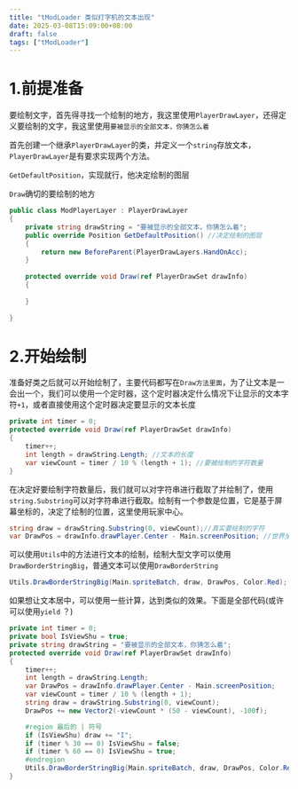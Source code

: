```yaml
---
title: "tModLoader 类似打字机的文本出现"
date: 2025-03-08T15:09:00+08:00
draft: false
tags: ["tModLoader"]
---
```


# 1.前提准备

​	要绘制文字，首先得寻找一个绘制的地方，我这里使用`PlayerDrawLayer`，还得定义要绘制的文字，我这里使用`要被显示的全部文本，你猜怎么着`

​	首先创建一个继承`PlayerDrawLayer`的类，并定义一个`string`存放文本，`PlayerDrawLayer`是有要求实现两个方法。

`GetDefaultPosition`，实现就行，他决定绘制的图层

`Draw`确切的要绘制的地方

```cs
public class ModPlayerLayer : PlayerDrawLayer
{
 	private string drawString = "要被显示的全部文本，你猜怎么着";   
	public override Position GetDefaultPosition() //决定绘制的图层
	{
		return new BeforeParent(PlayerDrawLayers.HandOnAcc);
	}
    
    protected override void Draw(ref PlayerDrawSet drawInfo)
    {
        
    }
    
}
```



# 2.开始绘制

​	准备好类之后就可以开始绘制了，主要代码都写在`Draw方法里面`，为了让文本是一会出一个，我们可以使用一个定时器，这个定时器决定什么情况下让显示的文本字符`+1`，或者直接使用这个定时器决定要显示的文本长度

```cs
private int timer = 0;
protected override void Draw(ref PlayerDrawSet drawInfo)
{
	timer++;
    int length = drawString.Length; //文本的长度
    var viewCount = timer / 10 % (length + 1); //要被绘制的字符数量
}
```

​	在决定好要绘制字符数量后，我们就可以对字符串进行截取了并绘制了，使用`string.Substring`可以对字符串进行截取。绘制有一个参数是位置，它是基于屏幕坐标的，决定了绘制的位置，这里使用玩家中心。

```cs
string draw = drawString.Substring(0, viewCount);//真实要绘制的字符
var DrawPos = drawInfo.drawPlayer.Center - Main.screenPosition; //世界坐标 - 屏幕坐标 = 此世界坐标在屏幕的位置
```

​	可以使用`Utils`中的方法进行文本的绘制，绘制大型文字可以使用`DrawBorderStringBig`，普通文本可以使用`DrawBorderString`

```cs
Utils.DrawBorderStringBig(Main.spriteBatch, draw, DrawPos, Color.Red);
```

​	如果想让文本居中，可以使用一些计算，达到类似的效果。下面是全部代码(或许可以使用`yield` ？)

```cs
private int timer = 0;
private bool IsViewShu = true;
private string drawString = "要被显示的全部文本，你猜怎么着";
protected override void Draw(ref PlayerDrawSet drawInfo)
{
    timer++;
    int length = drawString.Length;                                                 //文本长度
    var DrawPos = drawInfo.drawPlayer.Center - Main.screenPosition;
    var viewCount = timer / 10 % (length + 1);                                   //显示数量
    string draw = drawString.Substring(0, viewCount);                      //真实显示的文本
    DrawPos += new Vector2(-viewCount * (50 - viewCount), -100f);                 //绘制位置调整 需要微调 / 计算

    #region 最后的 | 符号
    if (IsViewShu) draw += "I";
    if (timer % 30 == 0) IsViewShu = false;
    if (timer % 60 == 0) IsViewShu = true;
    #endregion
    Utils.DrawBorderStringBig(Main.spriteBatch, draw, DrawPos, Color.Red, 1.5f);
}
```
